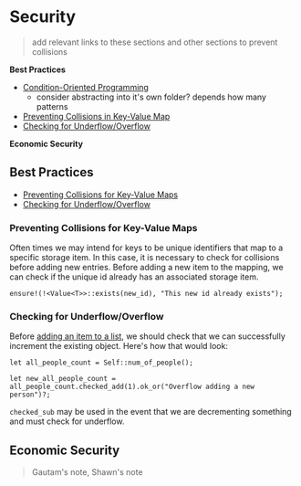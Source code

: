 # Security
> add relevant links to these sections and other sections to prevent collisions

**Best Practices**
* [Condition-Oriented Programming](./declarative.md)
    * consider abstracting into it's own folder? depends how many patterns
* [Preventing Collisions in Key-Value Map](#collisions)
* [Checking for Underflow/Overflow](#flow)

**Economic Security**

## Best Practices

* [Preventing Collisions for Key-Value Maps](#collisions)
* [Checking for Underflow/Overflow](#flow)

### Preventing Collisions for Key-Value Maps <a name = "collisions"></a>

Often times we may intend for keys to be unique identifiers that map to a specific storage item. In this case, it is necessary to check for collisions before adding new entries. Before adding a new item to the mapping, we can check if the unique id already has an associated storage item.

```
ensure!(!<Value<T>>::exists(new_id), "This new id already exists");
```

### Checking for Underflow/Overflow <a name = "flow"></a>

Before [adding an item to a list](#LINKTOSTORAGE), we should check that we can successfully increment the existing object. Here's how that would look:

```
let all_people_count = Self::num_of_people();

let new_all_people_count = all_people_count.checked_add(1).ok_or("Overflow adding a new person")?;

```

`checked_sub` may be used in the event that we are decrementing something and must check for underflow.

## Economic Security

> Gautam's note, Shawn's note